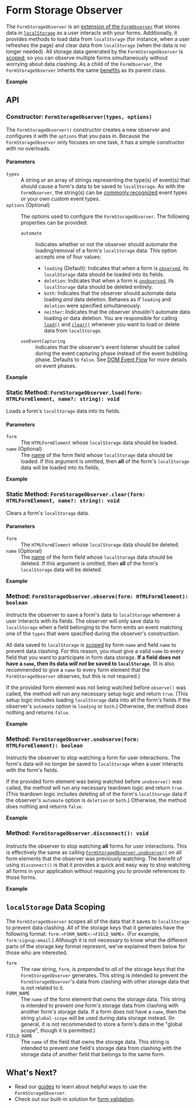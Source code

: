 # Form Storage Observer

The `FormStorageObserver` is an [extension of the `FormObserver`](../form-observer/guides.md#extending-the-formobserver-with-specialized-logic) that stores data in [`localStorage`](https://developer.mozilla.org/en-US/docs/Web/API/Window/localStorage) as a user interacts with your forms. Additionally, it provides methods to load data from `localStorage` (for instance, when a user refreshes the page) and clear data from `localStorage` (when the data is no longer needed). All storage data generated by the `FormStorageObserver` is [scoped](#localstorage-data-scoping); so you can observe multiple forms simultaneously without worrying about data clashing. As a child of the `FormObserver`, the `FormStorageObserver` inherits the same [benefits](../form-observer/README.md#features-and-benefits) as its parent class.

**Example**

## API

### Constructor: `FormStorageObserver(types, options)`

The `FormStorageObserver()` constructor creates a new observer and configures it with the `options` that you pass in. Because the `FormStorageObserver` only focuses on one task, it has a simple constructor with no overloads.

#### Parameters

<dl>
  <dt><code>types</code></dt>
  <dd>A string <em>or</em> an array of strings representing the type(s) of event(s) that should cause a form's data to be saved to <code>localStorage</code>. As with the <code>FormObserver</code>, the string(s) can be <a href="https://developer.mozilla.org/en-US/docs/Web/Events">commonly recognized</a> event types <em>or</em> your own custom event types.</dd>

  <dt><code>options</code> (Optional)</dt>
  <dd>
    <p>The options used to configure the <code>FormStorageObserver</code>. The following properties can be provided:</p>
    <dl>
      <dt><code>automate</code></dt>
      <dd>
        <p>Indicates whether or not the observer should automate the loading/removal of a form's <code>localStorage</code> data. This option accepts one of four values:</p>
        <ul>
          <li>
            <code>loading</code> (Default): Indicates that when a form is <a href="#method-formstorageobserverobserveform-htmlformelement-boolean"><code>observed</code></a>, its <code>localStorage</code> data should be loaded into its fields.
          </li>
          <li>
            <code>deletion</code>: Indicates that when a form is <a href="#method-formstorageobserverunobserveform-htmlformelement-boolean"><code>unobserved</code></a>, its <code>localStorage</code> data should be deleted entirely.
          </li>
          <li>
            <code>both</code>: Indicates that the observer should automate data loading <em>and</em> data deletion. Behaves as if <code>loading</code> and <code>deletion</code> were specified simultaneously.
          </li>
          <li>
            <code>neither</code>: Indicates that the observer shouldn't automate data loading or data deletion. You are responsible for calling <a href="#static-method-formstorageobserverloadform-htmlformelement-name-string-void"><code>load()</code></a> and <a href="#static-method-formstorageobserverclearform-htmlformelement-name-string-void"><code>clear()</code></a> whenever you want to load or delete data from <code>localStorage</code>.
          </li>
        </ul>
      </dd>
      <dt><code>useEventCapturing</code></dt>
      <dd>Indicates that the observer's event listener should be called during the event capturing phase instead of the event bubbling phase. Defaults to <code>false</code>. See <a href="https://www.w3.org/TR/DOM-Level-3-Events/#event-flow">DOM Event Flow</a> for more details on event phases.</dd>
    </dl>
  </dd>
</dl>

**Example**

### Static Method: `FormStorageObserver.load(form: HTMLFormElement, name?: string): void`

Loads a form's `localStorage` data into its fields.

#### Parameters

<dl>
  <dt><code>form</code></dt>
  <dd>The <code>HTMLFormElement</code> whose <code>localStorage</code> data should be loaded.</dd>

  <dt><code>name</code> (Optional)</dt>
  <dd>The <a href="https://developer.mozilla.org/en-US/docs/Web/HTML/Element/input#name">name</a> of the form field whose <code>localStorage</code> data should be loaded. If this argument is omitted, then <strong>all</strong> of the form's <code>localStorage</code> data will be loaded into its fields.</dd>
</dl>

**Example**

### Static Method: `FormStorageObserver.clear(form: HTMLFormElement, name?: string): void`

Clears a form's `localStorage` data.

#### Parameters

<dl>
  <dt><code>form</code></dt>
  <dd>The <code>HTMLFormElement</code> whose <code>localStorage</code> data should be deleted.</dd>

  <dt><code>name</code> (Optional)</dt>
  <dd>The <a href="https://developer.mozilla.org/en-US/docs/Web/HTML/Element/input#name">name</a> of the form field whose <code>localStorage</code> data should be deleted. If this argument is omitted, then <strong>all</strong> of the form's <code>localStorage</code> data will be deleted.</dd>
</dl>

**Example**

### Method: `FormStorageObserver.observe(form: HTMLFormElement): boolean`

Instructs the observer to save a form's data to `localStorage` whenever a user interacts with its fields. The observer will only save data to `localStorage` when a field belonging to the form emits an event matching one of the `types` that were specified during the observer's construction.

All data saved to `localStorage` is [scoped](#localstorage-data-scoping) by form `name` and field `name` to prevent data clashing. For this reason, you _must_ give a valid `name` to every field that you want to participate in form data storage. **If a field does not have a `name`, then its data _will not_ be saved to `localStorage`.** (It is also recommended to give a `name` to every form element that the `FormStorageObserver` observes, but this is not required.)

If the provided form element was not being watched before `observe()` was called, the method will run any necessary setup logic and return `true`. (This setup logic includes loading `localStorage` data into all the form's fields if the observer's `automate` option is `loading` or `both`.) Otherwise, the method does nothing and returns `false`.

**Example**

### Method: `FormStorageObserver.unobserve(form: HTMLFormElement): boolean`

Instructs the observer to stop watching a form for user interactions. The form's data will no longer be saved to `localStorage` when a user interacts with the form's fields.

If the provided form element was being watched before `unobserve()` was called, the method will run any necessary teardown logic and return `true`. (This teardown logic includes deleting all of the form's `localStorage` data if the observer's `automate` option is `deletion` or `both`.) Otherwise, the method does nothing and returns `false`.

**Example**

### Method: `FormStorageObserver.disconnect(): void`

Instructs the observer to stop watching **all** forms for user interactions. This is effectively the same as calling [`FormStorageObserver.unobserve()`](#method-formstorageobserverunobserveform-htmlformelement-boolean) on all form elements that the observer was previously watching. The benefit of using `disconnect()` is that it provides a quick and easy way to stop watching all forms in your application without requiring you to provide references to those forms.

**Example**

## `localStorage` Data Scoping

The `FormStorageObserver` scopes all of the data that it saves to `localStorage` to prevent data clashing. All of the storage keys that it generates have the following format: `form:<FORM_NAME>:<FIELD_NAME>`. (For example, `form:signup:email`.) Although it is not necessary to know what the different parts of the storage key format represent, we've explained them below for those who are interested.

<dl>
  <dt><code>form</code></dt>
  <dd>
    The raw string, <code>form</code>, is prepended to <em>all</em> of the storage keys that the <code>FormStorageObserver</code> generates. This string is intended to prevent the <code>FormStorageObserver</code>&apos;s data from clashing with other storage data that is not related to it.
  </dd>

  <dt><code>FORM_NAME</code></dt>
  <dd>
    The <code>name</code> of the form element that owns the storage data. This string is intended to prevent one form's storage data from clashing with another form's storage data. If a form does not have a <code>name</code>, then the string <code>global-scope</code> will be used during data storage instead. (In general, it is not recommended to store a form's data in the "global scope", though it is permitted.)
  </dd>

  <dt><code>FIELD_NAME</code></dt>
  <dd>
    The <code>name</code> of the field that owns the storage data. This string is intended to prevent one field's storage data from clashing with the storage data of another field that belongs to the same form.
  </dd>
</dl>

## What's Next?

- Read our [guides](./guides.md) to learn about helpful ways to use the `FormStorageObserver`.
- Check out our built-in solution for [form validation](../form-validity-observer/README.md).
